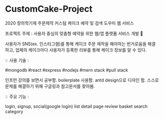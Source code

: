 # CustomCake-Project
2020 창의학기제 주문제작 커스텀 케이크 예약 및 검색 도우미 웹 서비스

프로젝트 주제 : 사용자 중심의 맞춤형 예약을 위한 웹/앱 플랫폼 서비스 개발 🎂

사용자가 SNS(ex. 인스타그램)를 통해 케이크 주문 제작을 해야하는 번거로움을 해결하고,
업체의 케이크마다 사용자가 등록한 리뷰를 통해 케이크 정보를 알 수 있다.

💡 사용 기술 :

#mongodb #react #express #nodejs #mern stack #pull stack

인프런 강의를 보면서 공부함.
boilerplate 사용함.
antd design으로 디자인 함.
스스로 문제를 해결하기 위해 구글링과 참고문서를 찾아봄.

💡 주요 기능 :

login, signup, social(google login)
list
detail page
review
basket
search
category



